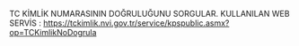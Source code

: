 TC KİMLİK NUMARASININ DOĞRULUĞUNU SORGULAR. KULLANILAN WEB SERVİS : https://tckimlik.nvi.gov.tr/service/kpspublic.asmx?op=TCKimlikNoDogrula

